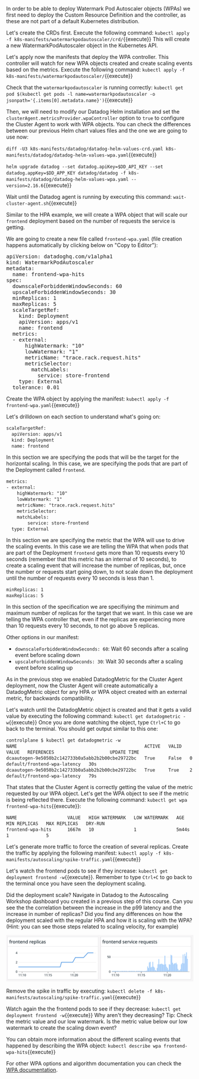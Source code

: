 In order to be able to deploy Watermark Pod Autoscaler objects (WPAs) we first need to deploy the Custom Resource Definition and the controller, as these are not part of a default Kubernetes distribution.

Let's create the CRDs first. Execute the following command: `kubectl apply -f k8s-manifests/watermarkpodautoscaler/crd/`{{execute}} This will create a new WatermarkPodAutoscaler object in the Kubernetes API.

Let's apply now the manifests that deploy the WPA controller. This controller will watch for new WPA objects created and create scaling events based on the metrics. Execute the following command: `kubectl apply -f k8s-manifests/watermarkpodautoscaler/`{{execute}}

Check that the `watermarkpodautoscaler` is running correctly: `kubectl get pod $(kubectl get pods -l name=watermarkpodautoscaler -o jsonpath='{.items[0].metadata.name}')`{{execute}}

Then, we will need to modify our Datadog Helm installation and set the `clusterAgent.metricsProvider.wpaController` option to `true` to configure the Cluster Agent to work with WPA objects. You can check the differences between our previous Helm chart values files and the one we are going to use now:

`diff -U3 k8s-manifests/datadog/datadog-helm-values-crd.yaml k8s-manifests/datadog/datadog-helm-values-wpa.yaml`{{execute}}

`helm upgrade datadog --set datadog.apiKey=$DD_API_KEY --set datadog.appKey=$DD_APP_KEY datadog/datadog -f k8s-manifests/datadog/datadog-helm-values-wpa.yaml --version=2.16.6`{{execute}}

Wait until the Datadog agent is running by executing this command: `wait-cluster-agent.sh`{{execute}}

Similar to the HPA example, we will create a WPA object that will scale our `frontend` deployment based on the number of requests the service is getting.

We are going to create a new file called `frontend-wpa.yaml` (file creation happens automatically by clicking below on "Copy to Editor"):

<pre class="file" data-filename="frontend-wpa.yaml" data-target="replace">
apiVersion: datadoghq.com/v1alpha1
kind: WatermarkPodAutoscaler
metadata:
  name: frontend-wpa-hits
spec:
  downscaleForbiddenWindowSeconds: 60
  upscaleForbiddenWindowSeconds: 30
  minReplicas: 1
  maxReplicas: 5
  scaleTargetRef:
    kind: Deployment
    apiVersion: apps/v1
    name: frontend
  metrics:
  - external:
      highWatermark: "10"
      lowWatermark: "1"
      metricName: "trace.rack.request.hits"
      metricSelector:
        matchLabels:
          service: store-frontend
    type: External
  tolerance: 0.01
</pre>

Create the WPA object by applying the manifest: `kubectl apply -f frontend-wpa.yaml`{{execute}}

Let's drilldown on each section to understand what's going on:

```
scaleTargetRef:
  apiVersion: apps/v1
  kind: Deployment
  name: frontend
```

In this section we are specifying the pods that will be the target for the horizontal scaling. In this case, we are specifying the pods that are part of the Deployment called `frontend`.

```
metrics:
- external:
    highWatermark: "10"
    lowWatermark: "1"
    metricName: "trace.rack.request.hits"
    metricSelector:
    matchLabels:
        service: store-frontend
  type: External
```

In this section we are specifying the metric that the WPA will use to drive the scaling events. In this case we are telling the WPA that when pods that are part of the Deployment `frontend` gets more than 10 requests every 10 seconds (remember that this metric has an internal of 10 seconds), to create a scaling event that will increase the number of replicas, but, once the number or requests start going down, to not scale down the deployment until the number of requests every 10 seconds is less than 1.

```
minReplicas: 1
maxReplicas: 5
```

In this section of the specification we are specifiying the minimum and maximum number of replicas for the target that we want. In this case we are telling the WPA controller that, even if the replicas are experiencing more than 10 requests every 10 seconds, to not go above 5 replicas.

Other options in our manifest:

 * `downscaleForbiddenWindowSeconds: 60`: Wait 60 seconds after a scaling event before scaling down
 * `upscaleForbiddenWindowSeconds: 30`: Wait 30 seconds after a scaling event before scaling up

As in the previous step we enabled DatadogMetric for the Cluster Agent deployment, now the Cluster Agent will create automatically a DatadogMetric object for any HPA or WPA object created with an external metric, for backwards compatibility.

Let's watch until the DatadogMetric object is created and that it gets a valid value by executing the following command: `kubectl get datadogmetric -w`{{execute}} Once you are done watching the object, type `Ctrl+C` to go back to the terminal. You should get output similar to this one:

```
controlplane $ kubectl get datadogmetric -w
NAME                                                ACTIVE   VALID   VALUE   REFERENCES                     UPDATE TIME
dcaautogen-9e5050b2c142733b0a5abb2b2b00cbe29722bc   True     False   0       default/frontend-wpa-latency   30s
dcaautogen-9e5050b2c142733b0a5abb2b2b00cbe29722bc   True     True    2       default/frontend-wpa-latency   79s
```

That states that the Cluster Agent is correctly getting the value of the metric requested by our WPA object. Let's get the WPA object to see if the metric is being reflected there. Execute the following command: `kubectl get wpa frontend-wpa-hits`{{execute}}:

```
NAME                   VALUE   HIGH WATERMARK   LOW WATERMARK   AGE     MIN REPLICAS   MAX REPLICAS   DRY-RUN
frontend-wpa-hits      1667m   10               1               5m44s   1              5
```

Let's generate more traffic to force the creation of several replicas. Create the traffic by applying the following manifest: `kubectl apply -f k8s-manifests/autoscaling/spike-traffic.yaml`{{execute}}

Let's watch the frontend pods to see if they increase: `kubectl get deployment frontend -w`{{execute}}. Remember to type `Ctrl+C` to go back to the terminal once you have seen the deployment scaling.

Did the deployment scale? Navigate in Datadog to the Autoscaling Workshop dashboard you created in a previous step of this course. Can you see the the correlation between the increase in the p99 latency and the increase in number of replicas? Did you find any differences on how the deployment scaled with the regular HPA and how it is scaling with the WPA? (Hint: you can see those steps related to scaling velocity, for example)

![Screenshot of WPA Dashboard](./assets/dashboard-wpa.png)

Remove the spike in traffic by executing: `kubectl delete -f k8s-manifests/autoscaling/spike-traffic.yaml`{{execute}}

Watch again the the frontend pods to see if they decrease: `kubectl get deployment frontend -w`{{execute}} Why aren't they decreasing? Tip: Check the metric value and our low watermark. Is the metric value below our low watermark to create the scaling down event?

You can obtain more information about the different scaling events that happened by describing the WPA object: `kubectl describe wpa frontend-wpa-hits`{{execute}}

For other WPA options and algorithm documentation you can check the [WPA documentation](https://github.com/DataDog/watermarkpodautoscaler).
